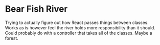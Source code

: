 # Bear Fish River

Trying to actually figure out how React passes things between classes. Works as is however feel the river holds more responsibility than it should. Could probably do with a controller that takes all of the classes. Maybe a forest.